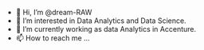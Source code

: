 - 👋 Hi, I’m @dream-RAW
- 👀 I’m interested in Data Analytics and Data Science.
- 🌱 I’m currently working as data Analytics in Accenture.
- 📫 How to reach me ...
<!---
dream-RAW/dream-RAW is a ✨ special ✨ repository because its `README.md` (this file) appears on your GitHub profile.
You can click the Preview link to take a look at your changes.
--->
